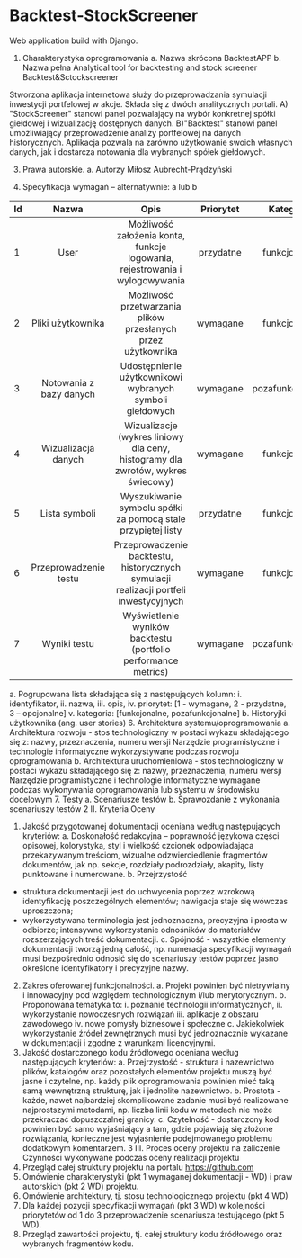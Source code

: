 # Backtest-StockScreener
Web application build with Django.
1. Charakterystyka oprogramowania
a. Nazwa skrócona
BacktestAPP
b. Nazwa pełna
Analytical tool for backtesting and stock screener 
Backtest&Sctockscreener

Stworzona aplikacja internetowa służy do przeprowadzania symulacji inwestycji portfelowej w akcje.
Składa się z dwóch analitycznych portali. 
A) "StockScreener" stanowi panel pozwalający na wybór konkretnej spółki giełdowej i wizualizację dostępnych danych.
B)"Backtest" stanowi panel umożliwiający przeprowadzenie analizy portfelowej na danych historycznych.
Aplikacja pozwala na zarówno użytkowanie swoich własnych danych, jak i dostarcza notowania dla wybranych spółek giełdowych. 

3. Prawa autorskie.
a. Autorzy
Miłosz Aubrecht-Prądzyński

5. Specyfikacja wymagań – alternatywnie: a lub b

| Id  | Nazwa                  | Opis                                                                 | Priorytet  | Kategoria        |
| --- |:----------------------:|:-------------------------------------------------------------------:|:----------:|:----------------:|
| 1   | User                   | Możliwość założenia konta, funkcje logowania, rejestrowania i wylogowywania | przydatne  | funkcjonalne     |
| 2   | Pliki użytkownika       | Możliwość przetwarzania plików przesłanych przez użytkownika         | wymagane   | funkcjonalne     |
| 3   | Notowania z bazy danych | Udostępnienie użytkownikowi wybranych symboli giełdowych              | wymagane   | pozafunkcjonalne  |
| 4   | Wizualizacja danych     | Wizualizacje (wykres liniowy dla ceny, histogramy dla zwrotów, wykres świecowy) | wymagane   | funkcjonalne     |
| 5   | Lista symboli           | Wyszukiwanie symbolu spółki za pomocą stale przypiętej listy         | przydatne  | funkcjonalne     |
| 6   | Przeprowadzenie testu   | Przeprowadzenie backtestu, historycznych symulacji realizacji portfeli inwestycyjnych | wymagane   | funkcjonalne     |
| 7   | Wyniki testu            | Wyświetlenie wyników backtestu (portfolio performance metrics)       | wymagane   | pozafunkcjonalne |



a. Pogrupowana lista składająca się z następujących kolumn:
i. identyfikator,
ii. nazwa,
iii. opis,
iv. priorytet: [1 - wymagane, 2 - przydatne, 3 – opcjonalne]
v. kategoria: [funkcjonalne, pozafunkcjonalne]
b. Historyjki użytkownika (ang. user stories)
6. Architektura systemu/oprogramowania
a. Architektura rozwoju - stos technologiczny w postaci wykazu
składającego się z: nazwy, przeznaczenia, numeru wersji
Narzędzie programistyczne i technologie informatyczne wykorzystywane
podczas rozwoju oprogramowania
b. Architektura uruchomieniowa - stos technologiczny w postaci wykazu
składającego się z: nazwy, przeznaczenia, numeru wersji
Narzędzie programistyczne i technologie informatyczne wymagane podczas
wykonywania oprogramowania lub systemu w środowisku docelowym
7. Testy
a. Scenariusze testów
b. Sprawozdanie z wykonania scenariuszy testów
2
II. Kryteria Oceny
1. Jakość przygotowanej dokumentacji oceniana według następujących kryteriów:
a. Doskonałość redakcyjna – poprawność językowa części opisowej,
kolorystyka, styl i wielkość czcionek odpowiadająca przekazywanym
treściom, wizualne odzwierciedlenie fragmentów dokumentów, jak np.
sekcje, rozdziały podrozdziały, akapity, listy punktowane i numerowane.
b. Przejrzystość
- struktura dokumentacji jest do uchwycenia poprzez wzrokową
identyfikację poszczególnych elementów; nawigacja staje się
wówczas uproszczona;
- wykorzystywana terminologia jest jednoznaczna, precyzyjna i prosta
w odbiorze; intensywne wykorzystanie odnośników do materiałów
rozszerzających treść dokumentacji.
c. Spójność - wszystkie elementy dokumentacji tworzą jedną całość, np.
numeracja specyfikacji wymagań musi bezpośrednio odnosić się do
scenariuszy testów poprzez jasno określone identyfikatory i precyzyjne
nazwy.
2. Zakres oferowanej funkcjonalności.
a. Projekt powinien być nietrywialny i innowacyjny pod względem
technologicznym i/lub merytorycznym.
b. Proponowana tematyka to:
i. poznanie technologii informatycznych,
ii. wykorzystanie nowoczesnych rozwiązań
iii. aplikacje z obszaru zawodowego
iv. nowe pomysły biznesowe i społeczne
c. Jakiekolwiek wykorzystanie źródeł zewnętrznych musi być
jednoznacznie wykazane w dokumentacji i zgodne z warunkami
licencyjnymi.
3. Jakość dostarczonego kodu źródłowego oceniana według następujących
kryteriów:
a. Przejrzystość - struktura i nazewnictwo plików, katalogów oraz
pozostałych elementów projektu muszą być jasne i czytelne, np. każdy
plik oprogramowania powinien mieć taką samą wewnętrzną strukturę, jak
i jednolite nazewnictwo.
b. Prostota - każde, nawet najbardziej skomplikowane zadanie musi być
realizowane najprostszymi metodami, np. liczba linii kodu w metodach nie
może przekraczać dopuszczalnej granicy.
c. Czytelność - dostarczony kod powinien być samo wyjaśniający a tam,
gdzie pojawiają się złożone rozwiązania, konieczne jest wyjaśnienie
podejmowanego problemu dodatkowym komentarzem.
3
III. Proces oceny projektu na zaliczenie
Czynności wykonywane podczas oceny realizacji projektu
1. Przegląd całej struktury projektu na portalu https://github.com
2. Omówienie charakterystyki (pkt 1 wymaganej dokumentacji - WD) i praw
autorskich (pkt 2 WD) projektu.
3. Omówienie architektury, tj. stosu technologicznego projektu (pkt 4 WD)
4. Dla każdej pozycji specyfikacji wymagań (pkt 3 WD) w kolejności priorytetów od
1 do 3 przeprowadzenie scenariusza testującego (pkt 5 WD).
5. Przegląd zawartości projektu, tj. całej struktury kodu źródłowego oraz wybranych
fragmentów kodu.
